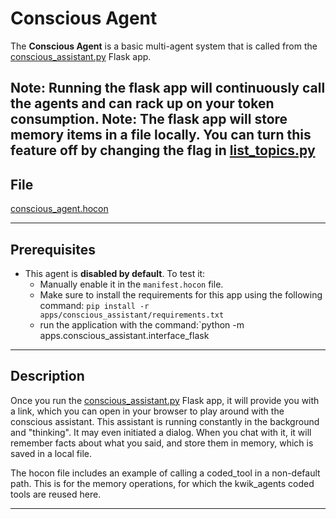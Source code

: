 # Conscious Agent

The **Conscious Agent** is a basic multi-agent system that is called from the [conscious_assistant.py](../../apps/conscious_assistant/conscious_assistant.py) Flask app. 

**Note**: Running the flask app will continuously call the agents and can rack up on your token consumption.
**Note**: The flask app will store memory items in a file locally. You can turn this feature off by changing the flag in [list_topics.py](../../coded_tools/kwik_agents/list_topics.py)
---

## File

[conscious_agent.hocon](../../registries/conscious_agent.hocon)

---

## Prerequisites

- This agent is **disabled by default**. To test it:
  - Manually enable it in the `manifest.hocon` file.
  - Make sure to install the requirements for this app using the following command:
  `pip install -r apps/conscious_assistant/requirements.txt`
  - run the application with the command:`python -m apps.conscious_assistant.interface_flask

---

## Description

Once you run the [conscious_assistant.py](../../apps/conscious_assistant/conscious_assistant.py) Flask app, it will provide you with a link, which you can open in your browser to play around with the conscious assistant. This assistant is running constantly in the background and "thinking". It may even initiated a dialog. When you chat with it, it will remember facts about what you said, and store them in memory, which is saved in a local file.

The hocon file includes an example of calling a coded_tool in a non-default path. This is for the memory operations, for which the kwik_agents coded tools are reused here.

---

